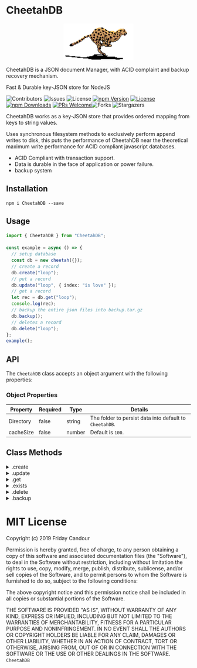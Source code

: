 # CheetahDB

<p align="center">
  <a  href="https://github.com/fridaycandour/CheetahDB">
    <img src="logo.gif" alt="Logo" width="190" height="100">
  </a>
</p>

CheetahDB is a JSON document Manager, with ACID complaint and backup recovery mechanism.

Fast & Durable key-JSON store for NodeJS

![Contributors](https://img.shields.io/github/contributors/fridaycandour/CheetahDB?color=dark-green) ![Issues](https://img.shields.io/github/issues/fridaycandour/CheetahDB) ![License](https://img.shields.io/github/license/fridaycandour/CheetahDB)
[![npm Version](https://img.shields.io/npm/v/CheetahDB.svg)](https://www.npmjs.com/package/CheetahDB)
[![License](https://img.shields.io/npm/l/CheetahDB.svg)](https://github.com/fridaycandour/CheetahDB/blob/next/LICENSE)
[![npm Downloads](https://img.shields.io/npm/dm/CheetahDB.svg)](https://www.npmjs.com/package/CheetahDB)
[![PRs Welcome](https://img.shields.io/badge/PRs-welcome-brightgreen.svg)](https://github.com/CheetahDB/CheetahDB.js/blob/next/contributing.md)![Forks](https://img.shields.io/github/forks/fridaycandour/CheetahDB?style=social) ![Stargazers](https://img.shields.io/github/stars/fridaycandour/CheetahDB?style=social)

CheetahDB works as a key-JSON store that provides ordered mapping from keys to string values.

Uses synchronous filesystem methods to exclusively perform append writes to disk, this puts the performance of CheetahDB near the theoretical maximum write performance for ACID compliant javascript databases.

- ACID Compliant with transaction support.
- Data is durable in the face of application or power failure.
- backup system

## Installation

```
npm i CheetahDB --save
```

## Usage

```ts
import { CheetahDB } from "CheetahDB";

const example = async () => {
  // setup database
  const db = new cheetah({});
  // create a record
  db.create("loop");
  // put a record
  db.update("loop", { index: "is love" });
  // get a record
  let rec = db.get("loop");
  console.log(rec);
  // backup the entire json files into backup.tar.gz
  db.backup();
  // deletes a record
  db.delete("loop");
};
example();
```

## API

The `CheetahDB` class accepts an object argument with the following properties:

### Object Properties

| Property  | Required | Type   | Details                                                 |
| --------- | -------- | ------ | ------------------------------------------------------- |
| Directory | false    | string | The folder to persist data into default to `CheetahDB`. |
| cacheSize | false    | number | Default is `100`.                                       |

## Class Methods

<details><summary>.create</summary>

#### .create(key: string): void

create a json file json file at the provided key.
return false if the files exists

```js
db.create("food recipes");
db.update("phones");
```

</details>

<details><summary>.update</summary>

#### .update(key: string, data: object): void

Puts a valid json javascript object into a json file at the provided key.

throws an error if it has'nt been created with .create()

```js
await db.update("food recipes", [{ name: "egg fries" }]);
await db.update("phones", { home: "0-567-000", office: "0-9-99876" });
```

</details>

<details><summary>.get</summary>

#### .get(key: string ): object

Used to object the value of a single key.

```js
const data = await db.get("phones");
console.log(data); //   { home: "0-567-000", office: "0-9-99876" }
```

</details>

<details><summary>.exists</summary>

#### .exists(key: string) => void): boolean

Checks to see if a single key exists.

```ts
const data = await db.exists("phones");
console.log(data); // true
```

</details>

<details><summary>.delete</summary>

#### .exists(key: string) => void): boolean

Checks to see if a single key exists.

```ts
await db.delete("phones");
```

</details>
 
<details><summary>.backup</summary>

#### .backup(): Promise\<void\>

creates a backup.tar.gz file at the root dir, containing all the json files, .

```ts
await db.backup();
```

</details>
 
# MIT License

Copyright (c) 2019 Friday Candour

Permission is hereby granted, free of charge, to any person obtaining a copy
of this software and associated documentation files (the "Software"), to deal
in the Software without restriction, including without limitation the rights
to use, copy, modify, merge, publish, distribute, sublicense, and/or sell
copies of the Software, and to permit persons to whom the Software is
furnished to do so, subject to the following conditions:

The above copyright notice and this permission notice shall be included in all
copies or substantial portions of the Software.

THE SOFTWARE IS PROVIDED "AS IS", WITHOUT WARRANTY OF ANY KIND, EXPRESS OR
IMPLIED, INCLUDING BUT NOT LIMITED TO THE WARRANTIES OF MERCHANTABILITY,
FITNESS FOR A PARTICULAR PURPOSE AND NONINFRINGEMENT. IN NO EVENT SHALL THE
AUTHORS OR COPYRIGHT HOLDERS BE LIABLE FOR ANY CLAIM, DAMAGES OR OTHER
LIABILITY, WHETHER IN AN ACTION OF CONTRACT, TORT OR OTHERWISE, ARISING FROM,
OUT OF OR IN CONNECTION WITH THE SOFTWARE OR THE USE OR OTHER DEALINGS IN THE
SOFTWARE.
` CheetahDB`
